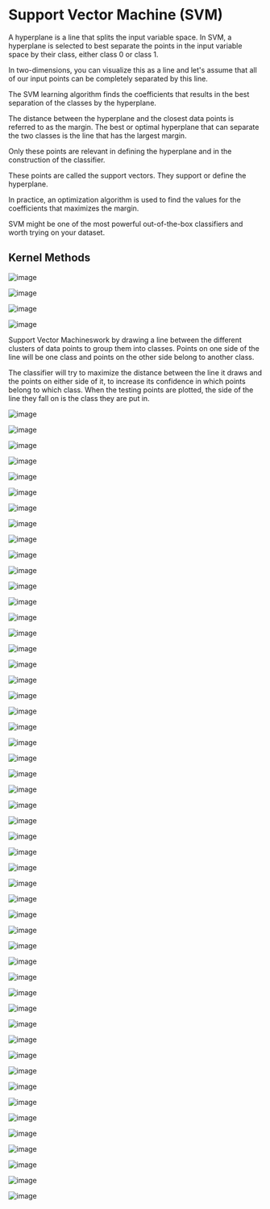 # Support Vector Machine (SVM)

A hyperplane is a line that splits the input variable space. In SVM, a hyperplane is selected to best separate the points in the input variable space by their class, either class 0 or class 1.

In two-dimensions, you can visualize this as a line and let's assume that all of our input points can be completely separated by this line.

The SVM learning algorithm finds the coefficients that results in the best separation of the classes by the hyperplane.

The distance between the hyperplane and the closest data points is referred to as the margin. The best or optimal hyperplane that can separate the two classes is the line that has the largest margin.

Only these points are relevant in defining the hyperplane and in the construction of the classifier.

These points are called the support vectors. They support or define the hyperplane.

In practice, an optimization algorithm is used to find the values for the coefficients that maximizes the margin.

SVM might be one of the most powerful out-of-the-box classifiers and worth trying on your dataset.

## Kernel Methods

![image](../../media/Support-Vector-Machine-(SVM)-image1.jpg)

![image](../../media/Support-Vector-Machine-(SVM)-image2.jpg)

![image](../../media/Support-Vector-Machine-(SVM)-image3.jpg)

![image](../../media/Support-Vector-Machine-(SVM)-image4.jpg)

Support Vector Machineswork by drawing a line between the different clusters of data points to group them into classes. Points on one side of the line will be one class and points on the other side belong to another class.

The classifier will try to maximize the distance between the line it draws and the points on either side of it, to increase its confidence in which points belong to which class. When the testing points are plotted, the side of the line they fall on is the class they are put in.

![image](../../media/Support-Vector-Machine-(SVM)-image5.jpg)

![image](../../media/Support-Vector-Machine-(SVM)-image6.jpg)

![image](../../media/Support-Vector-Machine-(SVM)-image7.jpg)

![image](../../media/Support-Vector-Machine-(SVM)-image8.jpg)

![image](../../media/Support-Vector-Machine-(SVM)-image9.jpg)

![image](../../media/Support-Vector-Machine-(SVM)-image10.jpg)

![image](../../media/Support-Vector-Machine-(SVM)-image11.jpg)

![image](../../media/Support-Vector-Machine-(SVM)-image12.jpg)

![image](../../media/Support-Vector-Machine-(SVM)-image13.jpg)

![image](../../media/Support-Vector-Machine-(SVM)-image14.jpg)

![image](../../media/Support-Vector-Machine-(SVM)-image15.jpg)

![image](../../media/Support-Vector-Machine-(SVM)-image16.jpg)

![image](../../media/Support-Vector-Machine-(SVM)-image17.jpg)

![image](../../media/Support-Vector-Machine-(SVM)-image18.jpg)

![image](../../media/Support-Vector-Machine-(SVM)-image19.jpg)

![image](../../media/Support-Vector-Machine-(SVM)-image20.jpg)

![image](../../media/Support-Vector-Machine-(SVM)-image21.jpg)

![image](../../media/Support-Vector-Machine-(SVM)-image22.jpg)

![image](../../media/Support-Vector-Machine-(SVM)-image23.jpg)

![image](../../media/Support-Vector-Machine-(SVM)-image24.jpg)

![image](../../media/Support-Vector-Machine-(SVM)-image25.jpg)

![image](../../media/Support-Vector-Machine-(SVM)-image26.jpg)

![image](../../media/Support-Vector-Machine-(SVM)-image27.jpg)

![image](../../media/Support-Vector-Machine-(SVM)-image28.jpg)

![image](../../media/Support-Vector-Machine-(SVM)-image29.jpg)

![image](../../media/Support-Vector-Machine-(SVM)-image30.jpg)

![image](../../media/Support-Vector-Machine-(SVM)-image31.jpg)

![image](../../media/Support-Vector-Machine-(SVM)-image32.jpg)

![image](../../media/Support-Vector-Machine-(SVM)-image33.jpg)

![image](../../media/Support-Vector-Machine-(SVM)-image34.jpg)

![image](../../media/Support-Vector-Machine-(SVM)-image35.jpg)

![image](../../media/Support-Vector-Machine-(SVM)-image36.jpg)

![image](../../media/Support-Vector-Machine-(SVM)-image37.jpg)

![image](../../media/Support-Vector-Machine-(SVM)-image38.jpg)

![image](../../media/Support-Vector-Machine-(SVM)-image39.jpg)

![image](../../media/Support-Vector-Machine-(SVM)-image40.jpg)

![image](../../media/Support-Vector-Machine-(SVM)-image41.jpg)

![image](../../media/Support-Vector-Machine-(SVM)-image42.jpg)

![image](../../media/Support-Vector-Machine-(SVM)-image43.jpg)

![image](../../media/Support-Vector-Machine-(SVM)-image44.jpg)

![image](../../media/Support-Vector-Machine-(SVM)-image45.jpg)

![image](../../media/Support-Vector-Machine-(SVM)-image46.jpg)

![image](../../media/Support-Vector-Machine-(SVM)-image47.jpg)

![image](../../media/Support-Vector-Machine-(SVM)-image48.jpg)

![image](../../media/Support-Vector-Machine-(SVM)-image49.jpg)

![image](../../media/Support-Vector-Machine-(SVM)-image50.jpg)

![image](../../media/Support-Vector-Machine-(SVM)-image51.jpg)

![image](../../media/Support-Vector-Machine-(SVM)-image52.jpg)

![image](../../media/Support-Vector-Machine-(SVM)-image53.jpg)

![image](../../media/Support-Vector-Machine-(SVM)-image54.jpg)

![image](../../media/Support-Vector-Machine-(SVM)-image55.jpg)
